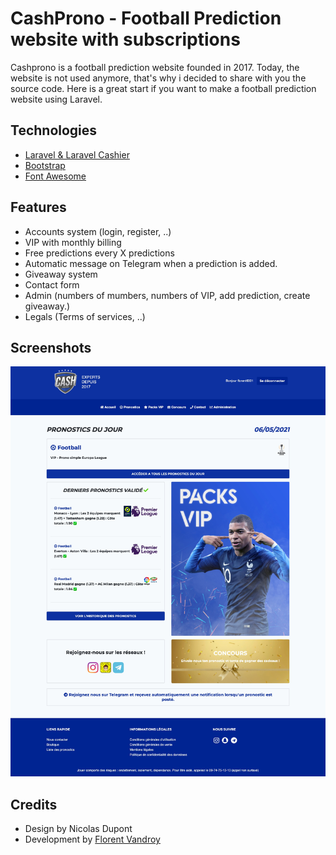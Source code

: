 # CashProno - Football Prediction website with subscriptions

Cashprono is a football prediction website founded in 2017. Today, the website is not used anymore, that's why i decided to share with you the source code. Here is a great start if you want to make a football prediction website using Laravel.

## Technologies
- [Laravel & Laravel Cashier](https://laravel.com/)
- [Bootstrap](https://bootstrap.com/)
- [Font Awesome](https://fontawesome.com/)

## Features
- Accounts system (login, register, ..)
- VIP with monthly billing
- Free predictions every X predictions
- Automatic message on Telegram when a prediction is added.
- Giveaway system
- Contact form
- Admin (numbers of mumbers, numbers of VIP, add prediction, create giveaway.)
- Legals (Terms of services, ..)

## Screenshots
![Homepage](./screenshot.jpeg)

## Credits
- Design by Nicolas Dupont
- Development by [Florent Vandroy](https://florent-vandroy.fr/)
